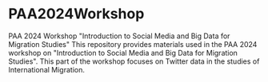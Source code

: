 # PAA2024Workshop
PAA 2024 Workshop "Introduction to Social Media and Big Data for Migration Studies"  This repository provides materials used in the PAA 2024 workshop on "Introduction to Social Media and Big Data for Migration Studies". This part of the workshop focuses on Twitter data in the studies of International Migration. 
